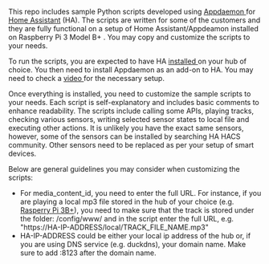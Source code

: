 This repo includes sample Python scripts developed using [Appdaemon ](https://appdaemon.readthedocs.io/en/latest/)for [Home Assistant](https://www.home-assistant.io/) (HA). The scripts are written for some of the customers and they are fully functional on a setup of Home Assistant/Appdeamon installed on Raspberry Pi 3 Model B+ . You may copy and customize the scripts to your needs. 

To run the scripts, you are expected to have HA [installed ](https://www.home-assistant.io/installation/)on your hub of choice. You then need to install Appdaemon as an add-on to HA. You may need to check a [video ](https://www.youtube.com/watch?v=GVIS7GtqLpo&t=326s)for the necessary setup.

Once everything is installed, you need to customize the sample scripts to your needs. Each script is self-explanatory and includes basic comments to enhance readability.  The scripts include calling some APIs, playing tracks, checking various sensors, writing selected sensor states to local file and executing other actions. It is unlikely you have the exact same sensors, however, some of the sensors can be installed by searching HA HACS community. Other sensors need to be replaced as per your setup of smart devices. 

Below are general guidelines you may consider when customizing the scripts:

* For media_content_id, you need to enter the full URL. For instance, if you are playing a local mp3 file stored in the hub of your choice (e.g. [Rasperry Pi 3B+](https://www.raspberrypi.com/products/raspberry-pi-4-model-b/)), you need to make sure that the track is stored under the folder: /config/www/ and in the script enter the full URL, e.g. "https://HA-IP-ADDRESS/local/TRACK_FILE_NAME.mp3"
* HA-IP-ADDRESS could be either your local ip address of the hub or, if you are using DNS service (e.g. duckdns), your domain name. Make sure to add :8123 after the domain name.
